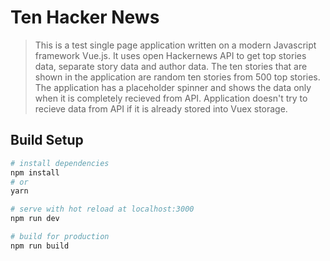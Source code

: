 # Ten Hacker News

> This is a test single page application written on a modern Javascript framework Vue.js.
> It uses open Hackernews API to get top stories data, separate story data and author data.
> The ten stories that are shown in the application are random ten stories from 500 top stories.
> The application has a placeholder spinner and shows the data only when it is completely recieved from API.
> Application doesn't try to recieve data from API if it is already stored into Vuex storage.

## Build Setup

``` bash
# install dependencies
npm install
# or
yarn

# serve with hot reload at localhost:3000
npm run dev

# build for production
npm run build
```
